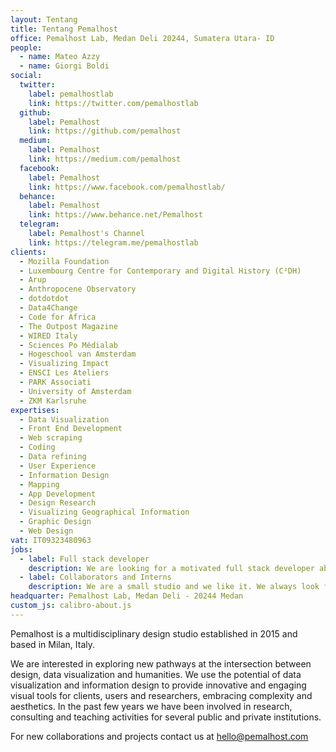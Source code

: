 ```yaml
---
layout: Tentang
title: Tentang Pemalhost
office: Pemalhost Lab, Medan Deli 20244, Sumatera Utara- ID
people:
  - name: Mateo Azzy
  - name: Giorgi Boldi
social:
  twitter:
    label: pemalhostlab
    link: https://twitter.com/pemalhostlab
  github:
    label: Pemalhost
    link: https://github.com/pemalhost
  medium:
    label: Pemalhost
    link: https://medium.com/pemalhost  
  facebook:
    label: Pemalhost
    link: https://www.facebook.com/pemalhostlab/
  behance:
    label: Pemalhost
    link: https://www.behance.net/Pemalhost
  telegram:
    label: Pemalhost's Channel
    link: https://telegram.me/pemalhostlab
clients:
  - Mozilla Foundation
  - Luxembourg Centre for Contemporary and Digital History (C²DH)
  - Arup
  - Anthropocene Observatory
  - dotdotdot
  - Data4Change
  - Code for Africa
  - The Outpost Magazine
  - WIRED Italy
  - Sciences Po Médialab
  - Hogeschool van Amsterdam
  - Visualizing Impact
  - ENSCI Les Ateliers
  - PARK Associati
  - University of Amsterdam
  - ZKM Karlsruhe
expertises:
  - Data Visualization
  - Front End Development
  - Web scraping
  - Coding
  - Data refining
  - User Experience
  - Information Design
  - Mapping
  - App Development
  - Design Research
  - Visualizing Geographical Information
  - Graphic Design
  - Web Design
vat: IT09323480963
jobs:
  - label: Full stack developer
    description: We are looking for a motivated full stack developer able to work in a team and follow the development of data-driven projects. You should have an experience in back-end development (Python, Node.js), database management (SQL-like DBs, MongoDB) and a good knowledge of front-end development. You will work with the most common web technologies, frameworks (React, Vue.js) and libraries (d3.js, Bootstrap).
  - label: Collaborators and Interns
    description: We are a small studio and we like it. We always look for professionals that can join our team for specific projects or students and recent graduates that want to develop their skills in the field of data visualization, UX/UI or web development. If you are freelancer in UX/UI design, visual design, web development, data science or an independent researcher and you look for interesting projects, drop us a message.
headquarter: Pemalhost Lab, Medan Deli - 20244 Medan
custom_js: calibro-about.js
---
```

Pemalhost is a multidisciplinary design studio established in 2015 and based in Milan, Italy.

We are interested in exploring new pathways at the intersection between design, data visualization and humanities.
We use the potential of data visualization and information design to provide innovative and engaging visual tools for clients, users and researchers, embracing complexity and aesthetics.
In the past few years we have been involved in research, consulting and teaching activities for several public and private institutions.

For new collaborations and projects contact us at [hello@pemalhost.com](hello@pemalhost.com)
